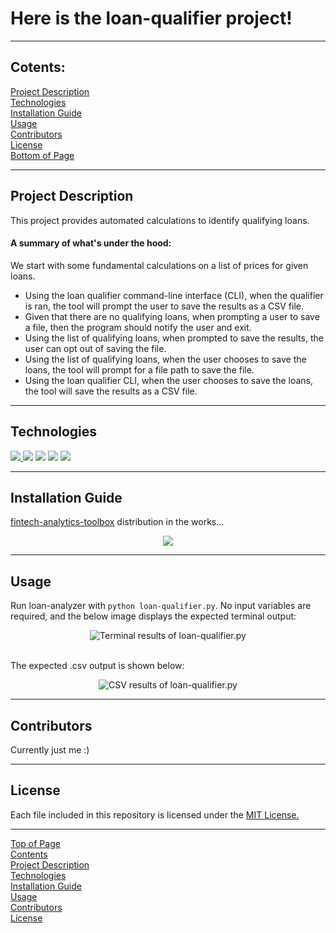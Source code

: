 # <a id="Top-of-Page">Here is the loan-qualifier project!</a>
***
## <a id="Contents">Cotents:</a>
[Project Description](#Project-Description)<br>
[Technologies](#Technologies)<br>
[Installation Guide](#Installation-Guide)<br>
[Usage](#Usage)<br>
[Contributors](#Contributors)<br>
[License](#License)<br>
[Bottom of Page](#Bottom-of-Page)<br>
***
## <a id="Project-Description">Project Description</a>
This project provides automated calculations to identify qualifying loans.

#### A summary of what's under the hood:
We start with some fundamental calculations on a list of prices for given loans.
 - Using the loan qualifier command-line interface (CLI), when the qualifier is ran, the tool will prompt the user to save the results as a CSV file.
 - Given that there are no qualifying loans, when prompting a user to save a file, then the program should notify the user and exit.
 - Using the list of qualifying loans, when prompted to save the results, the user can opt out of saving the file.
 - Using the list of qualifying loans, when the user chooses to save the loans, the tool will prompt for a file path to save the file.
 - Using the loan qualifier CLI, when the user chooses to save the loans, the tool will save the results as a CSV file.
***
## <a id="Technologies">Technologies</a>
<a href="https://docs.python.org/release/3.7.10/"><img src="https://img.shields.io/badge/python-3.7.10%2B-green">
<a href="https://jupyter-notebook.readthedocs.io/en/stable/"><img src="https://img.shields.io/badge/jupyter--notebook-6.4.0-blue"></a>
<a href="https://github.com/google/python-fire"><img src="https://img.shields.io/badge/fire-0.4.0-orange"></a>
<a href="https://github.com/tmbo/questionary"><img src="https://img.shields.io/badge/Questionary-1.9.0-orange"></a>
<a href="https://docs.pytest.org/en/latest/"><img src="https://img.shields.io/badge/PyTest-0.0.0-blue"></a>
***
## <a id="Installation-Guide">Installation Guide</a>
<a href="https://github.com/jasonjgarcia24/fintech-analytics-toolbox">fintech-analytics-toolbox</a> distribution in the works...<br>
    
<center><img src="https://media.giphy.com/media/k7LxZAzC9V70s/giphy.gif" /></center>

***
## <a id="Usage">Usage</a>
Run loan-analyzer with `python loan-qualifier.py`. No input variables are required, and the below image displays the expected terminal output:<br>
<center><img src="img/python_loan-qualifier.png" title="Terminal results of loan-qualifier.py" /></center><br>

The expected .csv output is shown below:<br>
<center><img src="img/loan-qualifier_output-csv.png" title="CSV results of loan-qualifier.py" /></center>

***
## <a id="Contributors">Contributors</a>
Currently just me :)<br>
***
## <a id="License">License</a>
Each file included in this repository is licensed under the <a href="https://github.com/jasonjgarcia24/fintech-analytics-toolbox/blob/main/LICENSE">MIT License.</a>
***
[Top of Page](#Top-of-Page)<br>
[Contents](#Contents)<br>
[Project Description](#Project-Description)<br>
[Technologies](#Technologies)<br>
[Installation Guide](#Installation-Guide)<br>
[Usage](#Usage)<br>
[Contributors](#Contributors)<br>
[License](#License)<br>
<a id="Bottom-of-Page"></a>
